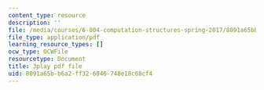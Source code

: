 ```yaml
---
content_type: resource
description: ''
file: /media/courses/6-004-computation-structures-spring-2017/8091a65bb6a2ff326046748e18c68cf4_RbJV-g9Lob8.pdf
file_type: application/pdf
learning_resource_types: []
ocw_type: OCWFile
resourcetype: Document
title: 3play pdf file
uid: 8091a65b-b6a2-ff32-6046-748e18c68cf4
---
```

